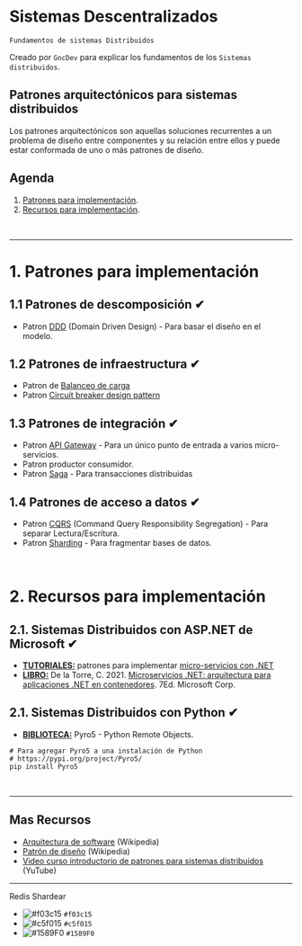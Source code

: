 # Sistemas Descentralizados
<p><code>Fundamentos de sistemas Distribuidos</code></p>
<p>Creado por <code>GncDev</code> para explicar los fundamentos de los <code>Sistemas distribuidos</code>.</p>

## Patrones arquitectónicos para sistemas distribuidos
Los patrones arquitectónicos son aquellas soluciones recurrentes a un problema de diseño entre componentes y su relación entre ellos y puede estar conformada de uno o más patrones de diseño.

## Agenda
1. [Patrones para implementación](#1-sistemas-distribuidos).
1. [Recursos para implementación](#2-sistemas-descentralizados).

<br>

---
# 1. Patrones para implementación


## 1.1 Patrones de descomposición ✔
* Patron [DDD][11_1] (Domain Driven Design) - Para basar el diseño en el modelo.

[11_1]:https://es.wikipedia.org/wiki/Dise%C3%B1o_guiado_por_el_dominio


## 1.2 Patrones de infraestructura ✔
* Patron de [Balanceo de carga][12_1]
* Patron [Circuit breaker design pattern][12_2]

[12_1]:https://es.wikipedia.org/wiki/Equilibrio_de_carga
[12_2]:https://en.wikipedia.org/wiki/Circuit_breaker_design_pattern


## 1.3 Patrones de integración ✔
* Patron [API Gateway][13_1] - Para un único punto de entrada a varios micro-servicios.
* Patron productor consumidor.
* Patron [Saga][13_3] - Para transacciones distribuidas

[13_1]:https://es.wikipedia.org/wiki/Gesti%C3%B3n_de_API
[13_3]:https://docs.aws.amazon.com/es_es/prescriptive-guidance/latest/modernization-data-persistence/saga-pattern.html


## 1.4 Patrones de acceso a datos ✔
* Patron [CQRS][14_1] (Command Query Responsibility Segregation) - Para separar Lectura/Escritura.
* Patron [Sharding][14_2] - Para fragmentar bases de datos.

[14_1]:https://docs.aws.amazon.com/es_es/prescriptive-guidance/latest/modernization-data-persistence/cqrs-pattern.html
[14_2]:https://en.wikipedia.org/wiki/Shard_(database_architecture)

<br>

# 2. Recursos para implementación
## 2.1. Sistemas Distribuidos con ASP.NET de Microsoft  ✔
* [__TUTORIALES:__][21_1] patrones para implementar [micro-servicios con .NET][21_2]
* [__LIBRO:__][21_3] De la Torre, C. 2021. [Microservicios .NET: arquitectura para aplicaciones .NET en contenedores][21_3]. 7Ed. Microsoft Corp.

[21_1]:#41-sistemas-distribuidos-con-aspnet-de-microsoft-✔
[21_2]:https://www.netmentor.es/entrada/patron-api-gateway
[21_3]:https://learn.microsoft.com/en-us/dotnet/architecture/microservices/


## 2.1. Sistemas Distribuidos con Python  ✔
* [__BIBLIOTECA:__][21_1] Pyro5 - Python Remote Objects.


```shell
# Para agregar Pyro5 a una instalación de Python
# https://pypi.org/project/Pyro5/
pip install Pyro5
```

[21_1]:https://pyro5.readthedocs.io/en/latest/

<br>

---
## Mas Recursos
- [Arquitectura de software](https://es.wikipedia.org/wiki/Arquitectura_de_software) (Wikipedia)
- [Patrón de diseño](https://es.wikipedia.org/wiki/Patr%C3%B3n_de_dise%C3%B1o) (Wikipedia)
- [Video curso introductorio de patrones para sistemas distribuidos](https://www.youtube.com/watch?v=a-2T09eV6uw&list=PLesmOrW3mp4jpSbdFMtVWINJZ7OLdSASS) (YuTube)


---

Redis 
Shardear

- ![#f03c15](https://placehold.co/15x15/f03c15/f03c15.png) `#f03c15`
- ![#c5f015](https://placehold.co/15x15/c5f015/c5f015.png) `#c5f015`
- ![#1589F0](https://placehold.co/15x15/1589F0/1589F0.png) `#1589F0`